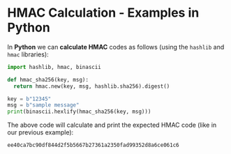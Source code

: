 # HMAC Calculation - Examples in Python

In **Python** we can **calculate HMAC** codes as follows (using the `hashlib` and `hmac` libraries):
```python
import hashlib, hmac, binascii

def hmac_sha256(key, msg):
  return hmac.new(key, msg, hashlib.sha256).digest()

key = b"12345"
msg = b"sample message"
print(binascii.hexlify(hmac_sha256(key, msg)))

```
The above code will calculate and print the expected HMAC code (like in our previous example):
```
ee40ca7bc90df844d2f5b5667b27361a2350fad99352d8a6ce061c6
```
